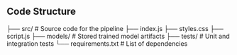 

## Code Structure 
├── src/           # Source code for the pipeline
    ├── index.js 
    ├── styles.css
    ├── script.js
├── models/        # Stored trained model artifacts
├── tests/         # Unit and integration tests
└── requirements.txt  # List of dependencies
